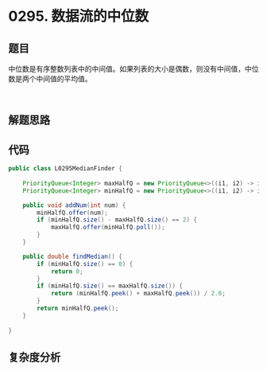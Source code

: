 # 0295. 数据流的中位数

## 题目
中位数是有序整数列表中的中间值。如果列表的大小是偶数，则没有中间值，中位数是两个中间值的平均值。

```


```

## 解题思路


## 代码
```java
public class L0295MedianFinder {
        
    PriorityQueue<Integer> maxHalfQ = new PriorityQueue<>((i1, i2) -> i1 - i2);
    PriorityQueue<Integer> minHalfQ = new PriorityQueue<>((i1, i2) -> i2 - i1);

    public void addNum(int num) {
        minHalfQ.offer(num);
        if (minHalfQ.size() - maxHalfQ.size() == 2) {
            maxHalfQ.offer(minHalfQ.poll());
        }
    }

    public double findMedian() {
        if (minHalfQ.size() == 0) {
            return 0;
        }
        if (minHalfQ.size() == maxHalfQ.size()) {
            return (minHalfQ.peek() + maxHalfQ.peek()) / 2.0;
        }
        return minHalfQ.peek();
    }
    
}
```

## 复杂度分析

